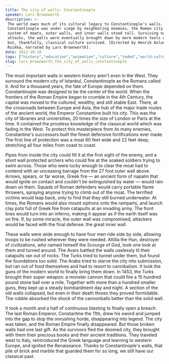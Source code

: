 ```yaml
---
title: The city of walls: Constantinople
speaker: Lars Brownworth
description: >-
 The world owes much of its cultural legacy to Constantinople's walls. When
 Constantinople was under siege by neighboring enemies, the Roman city's elaborate
 system of moats, outer walls, and inner walls stood tall. Surviving numerous fire
 attacks, the walls were eventually brought down by more modern tools of warfare,
 but, thankfully, classical culture survived. [Directed by Henrik Axlund & Petri
 Ruikka, narrated by Lars Brownworth].
date: 2012-10-18
tags: ["history","education","animation","culture","teded","world-cultures","ancient-world","archaeology","architecture","war"]
slug: lars_brownworth_the_city_of_walls_constantinople
---
```


The most important walls in western history aren't even in the West. They surround the
modern city of Istanbul, Constantinople as the Romans called it. And for a thousand years,
the fate of Europe depended on them. Constantinople was designed to be the center of the
world. When the frontiers of the Roman Empire began to crumble in the 4th Century, the
capital was moved to the cultured, wealthy, and still stable East. There, at the
crossroads between Europe and Asia, the hub of the major trade routes of the ancient
world, the Emperor Constantine built his city. This was the city of libraries and
universities, 20 times the size of London or Paris at the time. It contained the priceless
knowledge of the classical world which was fading in the West. To protect this masterpiece
from its many enemies, Constantine's successors built the finest defensive fortifications
ever made. The first line of protection was a moat 60 feet wide and 22 feet deep,
stretching all four miles from coast to coast.

Pipes from inside the city could fill it at the first sight of the enemy, and a short wall
protected archers who could fire at the soaked soldiers trying to swim across. Those who
were lucky enough to clear the moat had to contend with an unceasing barrage from the 27
foot outer wall above. Arrows, spears, or far worse, Greek fire — an ancient form of
napalm that would ignite on contact and couldn't be extinguished by water — would rain
down on them. Squads of Roman defenders would carry portable flame throwers, spraying
anyone trying to climb out of the moat. The terrified victims would leap back, only to
find that they still burned underwater. At times, the Romans would also mount siphons onto
the ramparts, and launch clay pots full of Greek fire from catapults at an invading army.
The front lines would turn into an inferno, making it appear as if the earth itself was on
fire. If, by some miracle, the outer wall was compromised, attackers would be faced with
the final defense: the great inner wall.

These walls were wide enough to have four men ride side by side, allowing troops to be
rushed wherever they were needed. Attilla the Hun, destroyer of civilizations, who named
himself the Scourge of God, took one look at them and turned around. The Avars battled the
walls uselessly til their catapults ran out of rocks. The Turks tried to tunnel under
them, but found the foundations too solid. The Arabs tried to starve the city into
submission, but ran out of food themselves and had to resort to cannibalism. It took the
guns of the modern world to finally bring them down. In 1453, the Turks brought their
super weapon: a monster cannon that could fire a 15 hundred pound stone ball over a mile.
Together with more than a hundred smaller guns, they kept up a steady bombardment day and
night. A section of the old walls collapsed, but even in their death throes they proved
formidable. The rubble absorbed the shock of the cannonballs better than the solid
wall.

It took a month and a half of continuous blasting to finally open a breach. The last Roman
Emperor, Constantine the 11th, drew his sword and jumped into the gap to stop the
onrushing horde, disappearing into legend. The city was taken, and the Roman Empire
finally disappeared. But those broken walls had one last gift. As the survivors fled the
doomed city, they brought with them their precious books and their ancient traditions.
They traveled west to Italy, reintroduced the Greek language and learning to western
Europe, and ignited the Renaissance. Thanks to Constantinople's walls, that pile of brick
and marble that guarded them for so long, we still have our classical past.

<!--
ad_duration=0
event="TED-Ed"
external_start_time=0
intro_duration=0
is_subtitle_required="False"
is_talk_featured="False"
language="en"
language_swap="False"
native_language="en"
number_of_related_talks=6
number_of_speakers=1
number_of_subtitled_videos=0
number_of_tags=10
number_of_talk_download_languages=23
number_of_talk_more_resources=0
number_of_talk_recommendations=0
number_of_talks_take_actions=0
post_ad_duration=0
published_timestamp="2020-01-30 19:49:26"
recording_date="2012-10-18"
speaker_is_published=0
speaker_name="Lars Brownworth"
talk_name="The city of walls: Constantinople"
talks_tags=["history","education","animation","culture","teded","world-cultures","ancient-world","archaeology","architecture","war"]
url_webpage="https://www.ted.com/talks/lars_brownworth_the_city_of_walls_constantinople"
video_type_name="TED-Ed Original"
-->